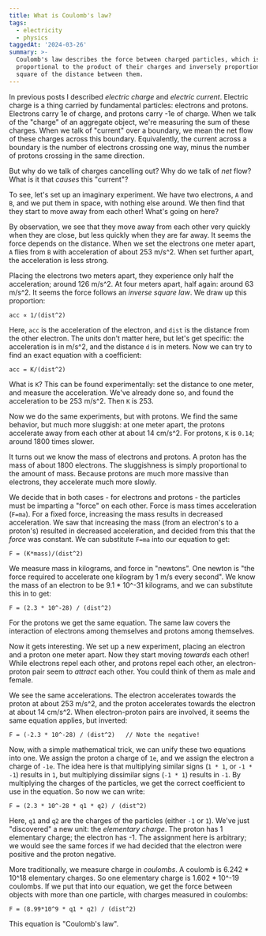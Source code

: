 ```yaml
---
title: What is Coulomb's law?
tags:
  - electricity
  - physics
taggedAt: '2024-03-26'
summary: >-
  Coulomb's law describes the force between charged particles, which is
  proportional to the product of their charges and inversely proportional to the
  square of the distance between them.
---
```


In previous posts I described _electric charge_ and _electric current_. Electric charge is a thing carried by fundamental particles: electrons and protons. Electrons carry 1e of charge, and protons carry -1e of charge. When we talk of the "charge" of an aggregate object, we're measuring the sum of these charges. When we talk of "current" over a boundary, we mean the net flow of these charges across this boundary. Equivalently, the current across a boundary is the number of electrons crossing one way, minus the number of protons crossing in the same direction.

But why do we talk of charges cancelling out? Why do we talk of _net_ flow? What is it that _causes_ this "current"?

To see, let's set up an imaginary experiment. We have two electrons, `A` and `B`, and we put them in space, with nothing else around. We then find that they start to move away from each other! What's going on here?

By observation, we see that they move away from each other very quickly when they are close, but less quickly when they are far away. It seems the force depends on the distance. When we set the electrons one meter apart, `A` flies from `B` with acceleration of about 253 m/s^2. When set further apart, the acceleration is less strong.

Placing the electrons two meters apart, they experience only half the acceleration; around 126 m/s^2. At four meters apart, half again: around 63 m/s^2. It seems the force follows an _inverse square law_. We draw up this proportion:

```
acc ∝ 1/(dist^2)
```

Here, `acc` is the acceleration of the electron, and `dist` is the distance from the other electron. The units don't matter here, but let's get specific: the acceleration is in m/s^2, and the distance `d` is in meters. Now we can try to find an exact equation with a coefficient:

```
acc = K/(dist^2)
```

What is `K`? This can be found experimentally: set the distance to one meter, and measure the acceleration. We've already done so, and found the acceleration to be 253 m/s^2. Then `K` is 253.

Now we do the same experiments, but with protons. We find the same behavior, but much more sluggish: at one meter apart, the protons accelerate away from each other at about 14 cm/s^2. For protons, `K` is `0.14`; around 1800 times slower.

It turns out we know the mass of electrons and protons. A proton has the mass of about 1800 electrons. The sluggishness is simply proportional to the amount of mass. Because protons are much more massive than electrons, they accelerate much more slowly.

We decide that in both cases - for electrons and protons - the particles must be imparting a "force" on each other. Force is mass times acceleration (`F=ma`). For a fixed force, increasing the mass results in decreased acceleration. We saw that increasing the mass (from an electron's to a proton's) resulted in decreased acceleration, and decided from this that the _force_ was constant. We can substitute `F=ma` into our equation to get:

```
F = (K*mass)/(dist^2)
```

We measure mass in kilograms, and force in "newtons". One newton is "the force required to accelerate one kilogram by 1 m/s every second". We know the mass of an electron to be 9.1 * 10^-31 kilograms, and we can substitute this in to get:

```
F = (2.3 * 10^-28) / (dist^2)
```

For the protons we get the same equation. The same law covers the interaction of electrons among themselves and protons among themselves.

Now it gets interesting. We set up a new experiment, placing an electron and a proton one meter apart. Now they start moving _towards_ each other! While electrons repel each other, and protons repel each other, an electron-proton pair seem to _attract_ each other. You could think of them as male and female.

We see the same accelerations. The electron accelerates towards the proton at about 253 m/s^2, and the proton accelerates towards the electron at about 14 cm/s^2. When electron-proton pairs are involved, it seems the same equation applies, but inverted:

```
F = (-2.3 * 10^-28) / (dist^2)   // Note the negative!
```

Now, with a simple mathematical trick, we can unify these two equations into one. We assign the proton a charge of `1e`, and we assign the electron a charge of `-1e`. The idea here is that multiplying similar signs (`1 * 1`, or `-1 * -1`) results in `1`, but multiplying dissimilar signs (`-1 * 1`) results in `-1`. By multiplying the charges of the particles, we get the correct coefficient to use in the equation. So now we can write:

```
F = (2.3 * 10^-28 * q1 * q2) / (dist^2)
```

Here, `q1` and `q2` are the charges of the particles (either `-1` or `1`). We've just "discovered" a new unit: the _elementary charge_. The proton has 1 elementary charge; the electron has -1. The assignment here is arbitrary; we would see the same forces if we had decided that the electron were positive and the proton negative.

More traditionally, we measure charge in _coulombs_. A coulomb is 6.242 * 10^18 elementary charges. So one elementary charge is 1.602 * 10^-19 coulombs. If we put that into our equation, we get the force between objects with more than one particle, with charges measured in coulombs:

```
F = (8.99*10^9 * q1 * q2) / (dist^2)
```

This equation is "Coulomb's law".
